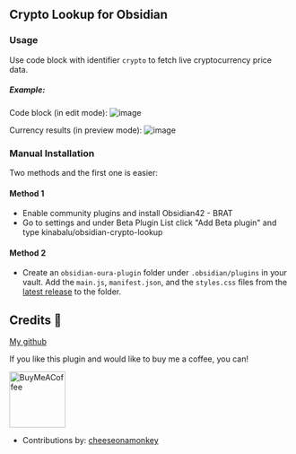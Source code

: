 ## Crypto Lookup for Obsidian

### Usage
Use code block with identifier `crypto` to fetch live cryptocurrency price data.

##### Example:

Code block (in edit mode):
![image](https://user-images.githubusercontent.com/54555500/153975119-914f5b84-2014-4358-b2ad-877b2730cde4.png)

Currency results (in preview mode):
![image](https://user-images.githubusercontent.com/54555500/153975175-a4a25aa9-74e4-4051-88c3-df49f6adb440.png)




<!--
### Coming Soon
- Lookup upon install of all supported currencies so can auto-complete
- Better error handling / checking 
-->

### Manual Installation
Two methods and the first one is easier:

#### Method 1
- Enable community plugins and install Obsidian42 - BRAT
- Go to settings and under Beta Plugin List click "Add Beta plugin" and type kinabalu/obsidian-crypto-lookup

#### Method 2
- Create an `obsidian-oura-plugin` folder under `.obsidian/plugins` in your vault. Add the
  `main.js`, `manifest.json`, and the `styles.css` files from the
  [latest release](https://github.com/kinabalu/obsidian-crypto-lookup/releases) to the folder.

## Credits 🙏

[My github](https://github.com/kinabalu)

If you like this plugin and would like to buy me a coffee, you can!

[<img src="https://cdn.buymeacoffee.com/buttons/v2/default-violet.png" alt="BuyMeACoffee" width="100">](https://www.buymeacoffee.com/andrewlombardi)

- Contributions by: [cheeseonamonkey](https://github.com/cheeseonamonkey)
